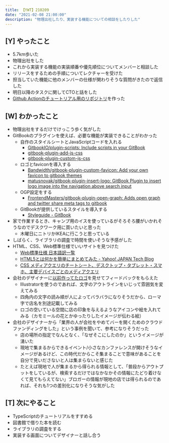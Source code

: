 ```yaml
---
title: 【YWT】210209
date: "2021-02-08 21:00:00"
description: "物理出社したり、実装する機能についての相談をしたりした"
---
```


## [Y] やったこと

- 5.7km歩いた
- 物理出社をした
- これから実装する機能の実装順番や優先順位についてメンバーと相談した
- リリースをするための手順についてレクチャーを受けた
- 担当していた機能に他のメンバーの仕様が関わりそうな質問がきたので返信した
- 明日以降のタスクに関してCTOと話をした
- [Github Actionのチュートリアル用のリポジトリ](https://github.com/LeeDDHH/hello-github-actions)を作った

## [W] わかったこと

- 物理出社をするだけでけっこう歩く気がした
- GitBookのプラグインを使えば、必要な機能が実装できることがわかった
  - 自作のスタイルシートとJavaScriptコードを入れる
      - [GitbookIO/plugin-scripts: Include scripts in your GitBook](https://github.com/GitbookIO/plugin-scripts)
      - [gitbook-plugin-add-js-css](https://www.npmjs.com/package/gitbook-plugin-add-js-css)
      - [gitbook-plugin-custom-js-css](https://developer.aliyun.com/mirror/npm/package/gitbook-plugin-custom-js-css)
  - ロゴとfaviconを導入する
      - [Bandwidth/gitbook-plugin-custom-favicon: Add your own favicon to gitbook themes](https://github.com/Bandwidth/gitbook-plugin-custom-favicon)
      - [matusnovak/gitbook-plugin-insert-logo: GitBook Plugin to insert logo image into the navigation above search input](https://github.com/matusnovak/gitbook-plugin-insert-logo)
  - OGP設定をする
      - [FrontendMasters/gitbook-plugin-open-graph: Adds open graph and twitter share meta tags to gitbook](https://github.com/FrontendMasters/gitbook-plugin-open-graph)
  - GitBookが提供しているスタイルを導入する
      - [Styleguide - GitBook](http://styleguide.gitbook.com/)
- 家で作業するとき、キャンプ用のイスを使っているがそろそろ腰がいかれそうなのでデスクワーク用に買いたいと思った
  - 木曜日にニトリかIKEAに行こうと思っている
- しばらく、ライブラリの調査で時間を使いそうな予感がした
- HTML、CSS、Web標準仕様でいいサイトを見つけた
  - [Web標準仕様 日本語訳一覧](https://standards.mitsue.co.jp/resources/w3c/)
  - [HTML5とは何かを簡単にまとめてみた - Yahoo! JAPAN Tech Blog](https://techblog.yahoo.co.jp/html5/html5/)
  - [CSS メディアクエリのチートシート、デスクトップ・タブレット・スマホ、主要デバイスごとのメディアクエリ](https://coliss.com/articles/build-websites/operation/css/media-query-cheat-sheet.html)
- 会社のデザイナーに[以前作ってたロゴ](https://ywt.expfrom.me/docs/2021/1/25.html)を見せてフィードバックをもらえた
  - Illustratorを使うのであれば、文字のアウトラインをいじって雰囲気を変えてみる
  - 四角内の文字の読み順が人によってバラバラになりそうだから、ローマ字で店名を別途記載してみる
  - ロゴの空いている空間に店の印象を与えるようなアイコンや絵を入れてみる（カモミールの花とかゆったりしたイメージが伝わる絵）
- 会社のデザイナーから「業界の人が会社をやめてバーを開くためのクラウドファンディングをした」という事例を聞いて、参考になりそうだった
  - 店の場所の指定でなんとなく、「なぜそこにしたのか」というイメージが湧いた
  - 現地で集まるからできるイベント/小さなカンファレンスが開けそうなイメージがあるけど、この時代だからこそ集まることで意味があることを自分で見いださないと人は集まらないと感じた
  - たとえば現地で人が集まるから得られる情報として、「普段からアウトプットをしているが、検索するだけではなかなかその情報にたどり着けなくて見てもらえてない」ブロガーの情報が現地の店では得られるのであれば、それも1つの差別化になりそうな気がした


## [T] 次にやること

- TypeScriptのチュートリアルをすすめる
- 図書館で借りた本を読む
- ライブラリの調査をする
- 実装する画面についてデザイナーと話し合う
